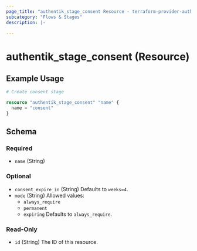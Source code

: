 ```yaml
---
page_title: "authentik_stage_consent Resource - terraform-provider-authentik"
subcategory: "Flows & Stages"
description: |-
  
---
```


# authentik_stage_consent (Resource)



## Example Usage

```terraform
# Create consent stage

resource "authentik_stage_consent" "name" {
  name = "consent"
}
```

<!-- schema generated by tfplugindocs -->
## Schema

### Required

- `name` (String)

### Optional

- `consent_expire_in` (String) Defaults to `weeks=4`.
- `mode` (String) Allowed values:
  - `always_require`
  - `permanent`
  - `expiring`
 Defaults to `always_require`.

### Read-Only

- `id` (String) The ID of this resource.
